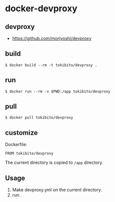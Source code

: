 docker-devproxy
===============

devproxy
--------

* https://github.com/moriyoshi/devproxy

build
-----

```
$ docker build --rm -t tokibito/devproxy .
```

run
---

```
$ docker run --rm -v $PWD:/app tokibito/devproxy
```

pull
----

```
$ docker pull tokibito/devproxy
```

customize
---------

Dockerfile:

```
FROM tokibito/devproxy
```

The current directory is copied to `/app` directory.

Usage
-----

1. Make devproxy.yml on the current directory.
2. run.
